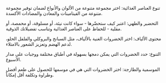 تنوع العناصر الغذائية: اختر مجموعة متنوعة من الألوان والأنواع لضمان توفير مجموعة متنوعة من الفيتامينات والمعادن والمضادات الأكسدة.

التحضير والطهي: اعتبر كيف ستحضّرها - سواء كانت نيئة، أو مسلوقة، أو محمصة، أو مقلية - للحفاظ على العناصر الغذائية وتناسب تفضيلاتك الذوقية.

محتوى الألياف: اختر الخضروات الغنية بالألياف، مثل السبانخ والبروكلي والفلفل الحلو، لدعم الهضم وتعزيز الشعور بالامتلاء.

التنوع: حدد الخضروات التي يمكن دمجها بسهولة في أطباق مختلفة ووجبات على مدار الأسبوع.

الموسمية والطازجة: اختر الخضروات التي هي في موسمها للحصول على طعم أفضل وطراوة وتكلفة أقل إمكاناً.

